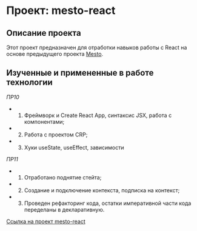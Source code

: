 # Проект: mesto-react

## Описание проекта
Этот проект предназначен для отработки навыков работы с React на основе предыдущего проекта [Mesto](https://byglebb.github.io/mesto/index.html).

## Изученные и примененные в работе технологии

*ПР10*
* 1. Фреймворк и Create React App, синтаксис JSX, работа с компонентами;
* 2. Работа с проектом CRP;
* 3. Хуки useState, useEffect, зависимости

*ПР11*
* 1. Отработано поднятие стейта;
* 2. Создание и подключение контекста, подписка на контекст;
* 3. Проведен рефакторинг кода, остатки императивной части кода переделаны в декларативную.

[Ссылка на проект mesto-react](https://byglebb.github.io/mesto-react/index.html)